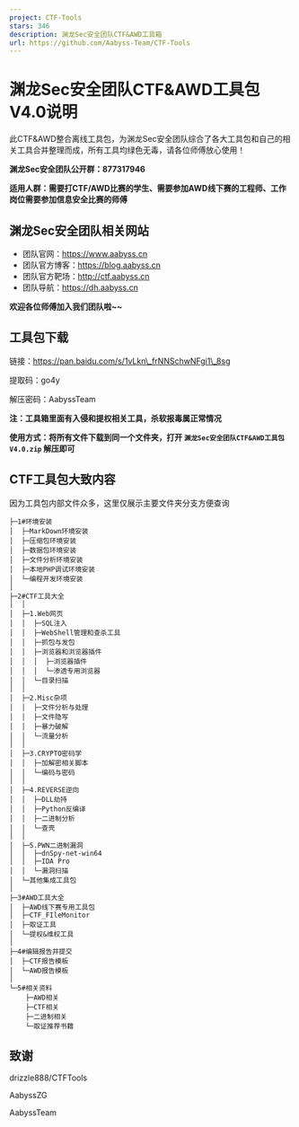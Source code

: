 ```yaml
---
project: CTF-Tools
stars: 346
description: 渊龙Sec安全团队CTF&AWD工具箱
url: https://github.com/Aabyss-Team/CTF-Tools
---
```


渊龙Sec安全团队CTF&AWD工具包V4.0说明
=========================

此CTF&AWD整合离线工具包，为渊龙Sec安全团队综合了各大工具包和自己的相关工具合并整理而成，所有工具均绿色无毒，请各位师傅放心使用！

**渊龙Sec安全团队公开群：877317946**

**适用人群：需要打CTF/AWD比赛的学生、需要参加AWD线下赛的工程师、工作岗位需要参加信息安全比赛的师傅**

渊龙Sec安全团队相关网站
-------------

-   团队官网：https://www.aabyss.cn
-   团队官方博客：https://blog.aabyss.cn
-   团队官方靶场：http://ctf.aabyss.cn
-   团队导航：https://dh.aabyss.cn

**欢迎各位师傅加入我们团队啦~~**

工具包下载
-----

链接：https://pan.baidu.com/s/1vLkn\_frNNSchwNFgi1\_8sg

提取码：go4y

解压密码：AabyssTeam

**注：工具箱里面有入侵和提权相关工具，杀软报毒属正常情况**

**使用方式：将所有文件下载到同一个文件夹，打开 `渊龙Sec安全团队CTF&AWD工具包V4.0.zip` 解压即可**

CTF工具包大致内容
----------

因为工具包内部文件众多，这里仅展示主要文件夹分支方便查询

```
├─1#环境安装
│  ├─MarkDown环境安装
│  ├─压缩包环境安装
│  ├─数据包环境安装
│  ├─文件分析环境安装
│  ├─本地PHP调试环境安装
│  └─编程开发环境安装
│
├─2#CTF工具大全
│  │ 
│  ├─1.Web网页
│  │  ├─SQL注入
│  │  ├─WebShell管理和查杀工具
│  │  ├─抓包与发包
│  │  ├─浏览器和浏览器插件
│  │  │  ├─浏览器插件
│  │  │  └─渗透专用浏览器
│  │  └─目录扫描
│  │          
│  ├─2.Misc杂项
│  │  ├─文件分析与处理
│  │  ├─文件隐写
│  │  ├─暴力破解
│  │  └─流量分析
│  │ 
│  ├─3.CRYPTO密码学
│  │  ├─加解密相关脚本
│  │  └─编码与密码
│  │ 
│  ├─4.REVERSE逆向
│  │  ├─DLL劫持
│  │  ├─Python反编译
│  │  ├─二进制分析
│  │  └─查壳
│  │ 
│  ├─5.PWN二进制漏洞
│  │  ├─dnSpy-net-win64
│  │  ├─IDA Pro
│  │  └─漏洞扫描
│  └─其他集成工具包
│
├─3#AWD工具大全
│  ├─AWD线下赛专用工具包
│  ├─CTF_FIleMonitor
│  ├─取证工具
│  └─提权&维权工具
│
├─4#编辑报告并提交
│  ├─CTF报告模板
│  └─AWD报告模板
│
└─5#相关资料
    ├─AWD相关
    ├─CTF相关
    ├─二进制相关
    └─取证推荐书籍
```

致谢
--

drizzle888/CTFTools

AabyssZG

AabyssTeam

